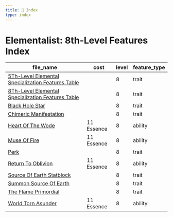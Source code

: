 ```yaml
---
title: 📑 Index
type: index
---
```


# Elementalist: 8th-Level Features Index

| file_name                                                                                                         | cost       | level | feature_type |
| ----------------------------------------------------------------------------------------------------------------- | ---------- | ----- | ------------ |
| [5Th-Level Elemental Specialization Features Table](../5Th-Level%20Elemental%20Specialization%20Features%20Table) |            | 8     | trait        |
| [8Th-Level Elemental Specialization Features Table](../8Th-Level%20Elemental%20Specialization%20Features%20Table) |            | 8     | trait        |
| [Black Hole Star](../Black%20Hole%20Star)                                                                         |            | 8     | trait        |
| [Chimeric Manifestation](../Chimeric%20Manifestation)                                                             |            | 8     | trait        |
| [Heart Of The Wode](../Heart%20Of%20The%20Wode)                                                                   | 11 Essence | 8     | ability      |
| [Muse Of Fire](../Muse%20Of%20Fire)                                                                               | 11 Essence | 8     | ability      |
| [Perk](../Perk)                                                                                                   |            | 8     | trait        |
| [Return To Oblivion](../Return%20To%20Oblivion)                                                                   | 11 Essence | 8     | ability      |
| [Source Of Earth Statblock](../Source%20Of%20Earth%20Statblock)                                                   |            | 8     | trait        |
| [Summon Source Of Earth](../Summon%20Source%20Of%20Earth)                                                         |            | 8     | trait        |
| [The Flame Primordial](../The%20Flame%20Primordial)                                                               |            | 8     | trait        |
| [World Torn Asunder](../World%20Torn%20Asunder)                                                                   | 11 Essence | 8     | ability      |
